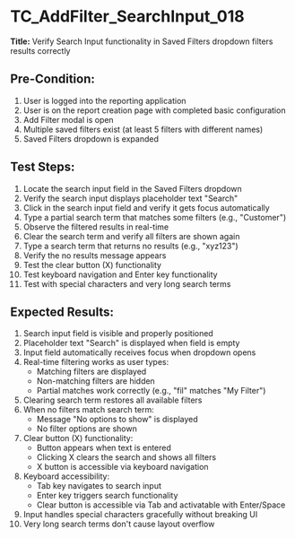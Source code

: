 # TC_AddFilter_SearchInput_018

**Title:** Verify Search Input functionality in Saved Filters dropdown filters results correctly

## Pre-Condition:
1. User is logged into the reporting application
2. User is on the report creation page with completed basic configuration
3. Add Filter modal is open
4. Multiple saved filters exist (at least 5 filters with different names)
5. Saved Filters dropdown is expanded

## Test Steps:
1. Locate the search input field in the Saved Filters dropdown
2. Verify the search input displays placeholder text "Search"
3. Click in the search input field and verify it gets focus automatically
4. Type a partial search term that matches some filters (e.g., "Customer")
5. Observe the filtered results in real-time
6. Clear the search term and verify all filters are shown again
7. Type a search term that returns no results (e.g., "xyz123")
8. Verify the no results message appears
9. Test the clear button (X) functionality
10. Test keyboard navigation and Enter key functionality
11. Test with special characters and very long search terms

## Expected Results:
1. Search input field is visible and properly positioned
2. Placeholder text "Search" is displayed when field is empty
3. Input field automatically receives focus when dropdown opens
4. Real-time filtering works as user types:
   - Matching filters are displayed
   - Non-matching filters are hidden
   - Partial matches work correctly (e.g., "fil" matches "My Filter")
5. Clearing search term restores all available filters
6. When no filters match search term:
   - Message "No options to show" is displayed
   - No filter options are shown
7. Clear button (X) functionality:
   - Button appears when text is entered
   - Clicking X clears the search and shows all filters
   - X button is accessible via keyboard navigation
8. Keyboard accessibility:
   - Tab key navigates to search input
   - Enter key triggers search functionality
   - Clear button is accessible via Tab and activatable with Enter/Space
9. Input handles special characters gracefully without breaking UI
10. Very long search terms don't cause layout overflow